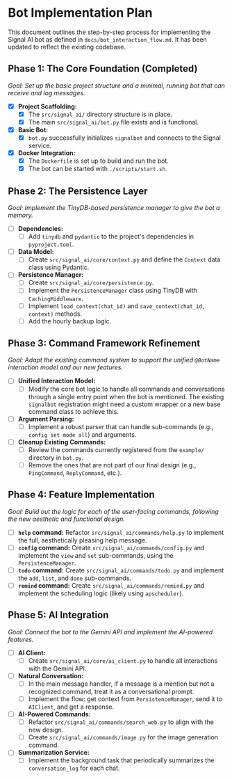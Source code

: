 # Bot Implementation Plan

This document outlines the step-by-step process for implementing the Signal AI bot as defined in `docs/bot_interaction_flow.md`. It has been updated to reflect the existing codebase.

## Phase 1: The Core Foundation (Completed)

_Goal: Set up the basic project structure and a minimal, running bot that can receive and log messages._

- [x] **Project Scaffolding:**
  - [x] The `src/signal_ai/` directory structure is in place.
  - [x] The main `src/signal_ai/bot.py` file exists and is functional.
- [x] **Basic Bot:**
  - [x] `bot.py` successfully initializes `signalbot` and connects to the Signal service.
- [x] **Docker Integration:**
  - [x] The `Dockerfile` is set up to build and run the bot.
  - [x] The bot can be started with `./scripts/start.sh`.

## Phase 2: The Persistence Layer

_Goal: Implement the TinyDB-based persistence manager to give the bot a memory._

- [ ] **Dependencies:**
  - [ ] Add `tinydb` and `pydantic` to the project's dependencies in `pyproject.toml`.
- [ ] **Data Model:**
  - [ ] Create `src/signal_ai/core/context.py` and define the `Context` data class using Pydantic.
- [ ] **Persistence Manager:**
  - [ ] Create `src/signal_ai/core/persistence.py`.
  - [ ] Implement the `PersistenceManager` class using TinyDB with `CachingMiddleware`.
  - [ ] Implement `load_context(chat_id)` and `save_context(chat_id, context)` methods.
  - [ ] Add the hourly backup logic.

## Phase 3: Command Framework Refinement

_Goal: Adapt the existing command system to support the unified `@BotName` interaction model and our new features._

- [ ] **Unified Interaction Model:**
  - [ ] Modify the core bot logic to handle all commands and conversations through a single entry point when the bot is mentioned. The existing `signalbot` registration might need a custom wrapper or a new base command class to achieve this.
- [ ] **Argument Parsing:**
  - [ ] Implement a robust parser that can handle sub-commands (e.g., `config set mode all`) and arguments.
- [ ] **Cleanup Existing Commands:**
  - [ ] Review the commands currently registered from the `example/` directory in `bot.py`.
  - [ ] Remove the ones that are not part of our final design (e.g., `PingCommand`, `ReplyCommand`, etc.).

## Phase 4: Feature Implementation

_Goal: Build out the logic for each of the user-facing commands, following the new aesthetic and functional design._

- [ ] **`help` command:** Refactor `src/signal_ai/commands/help.py` to implement the full, aesthetically pleasing help message.
- [ ] **`config` command:** Create `src/signal_ai/commands/config.py` and implement the `view` and `set` sub-commands, using the `PersistenceManager`.
- [ ] **`todo` command:** Create `src/signal_ai/commands/todo.py` and implement the `add`, `list`, and `done` sub-commands.
- [ ] **`remind` command:** Create `src/signal_ai/commands/remind.py` and implement the scheduling logic (likely using `apscheduler`).

## Phase 5: AI Integration

_Goal: Connect the bot to the Gemini API and implement the AI-powered features._

- [ ] **AI Client:**
  - [ ] Create `src/signal_ai/core/ai_client.py` to handle all interactions with the Gemini API.
- [ ] **Natural Conversation:**
  - [ ] In the main message handler, if a message is a mention but not a recognized command, treat it as a conversational prompt.
  - [ ] Implement the flow: get context from `PersistenceManager`, send it to `AIClient`, and get a response.
- [ ] **AI-Powered Commands:**
  - [ ] Refactor `src/signal_ai/commands/search_web.py` to align with the new design.
  - [ ] Create `src/signal_ai/commands/image.py` for the image generation command.
- [ ] **Summarization Service:**
  - [ ] Implement the background task that periodically summarizes the `conversation_log` for each chat.

